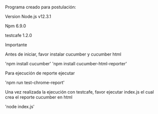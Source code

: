 Programa creado para postulación:

Version Node.js
v12.3.1

Npm
6.9.0

testcafe
1.2.0

Importante

Antes de iniciar, favor instalar cucumber y cucumber html

'npm install cucumber'
'npm install cucumber-html-reporter'

Para ejecución de reporte ejecutar

'npm run test-chrome-report'

Una vez realizada la ejecución con testcafe, favor ejecutar index.js el cual crea el reporte cucumber en html

'node index.js'
